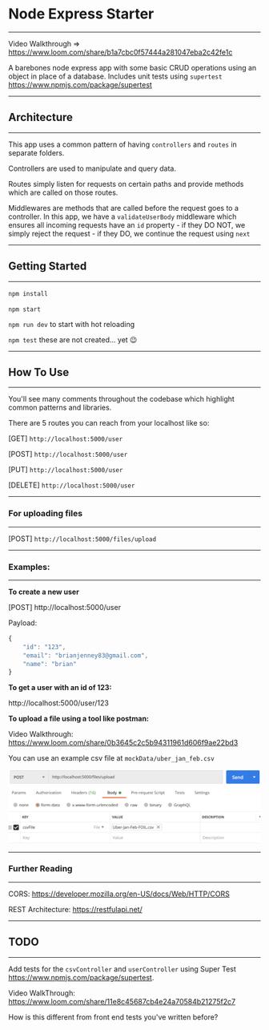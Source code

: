 # Node Express Starter

---

Video Walkthrough => https://www.loom.com/share/b1a7cbc0f57444a281047eba2c42fe1c

A barebones node express app with some basic CRUD operations using an object in place of a database. Includes unit tests using `supertest` https://www.npmjs.com/package/supertest

---

## Architecture

---

This app uses a common pattern of having `controllers` and `routes` in separate folders.

Controllers are used to manipulate and query data.

Routes simply listen for requests on certain paths and provide methods which are called on those routes.

Middlewares are methods that are called before the request goes to a controller. In this app, we have a `validateUserBody` middleware which ensures all incoming requests have an `id` property - if they DO NOT, we simply reject the request - if they DO, we continue the request using `next`

---

## Getting Started

---

`npm install`

`npm start`

`npm run dev` to start with hot reloading

`npm test` these are not created... yet 😉

---

## How To Use

---

You'll see many comments throughout the codebase which highlight common patterns and libraries.

There are 5 routes you can reach from your localhost like so:

[GET] `http://localhost:5000/user`

[POST] `http://localhost:5000/user`

[PUT] `http://localhost:5000/user`

[DELETE] `http://localhost:5000/user`

---

### For uploading files

---

[POST] `http://localhost:5000/files/upload`

---

### Examples:

---

**To create a new user**

[POST] http://localhost:5000/user

Payload:

```js
{
    "id": "123",
    "email": "brianjenney83@gmail.com",
    "name": "brian"
}
```

**To get a user with an id of 123:**

http://localhost:5000/user/123

**To upload a file using a tool like postman:**

Video Walkthrough: https://www.loom.com/share/0b3645c2c5b94311961d606f9ae22bd3

You can use an example csv file at `mockData/uber_jan_feb.csv`

<img src="mockData/postman_example.png">

---

### Further Reading

---

CORS: https://developer.mozilla.org/en-US/docs/Web/HTTP/CORS

REST Architecture: https://restfulapi.net/

---

## TODO

---

Add tests for the `csvController` and `userController` using Super Test https://www.npmjs.com/package/supertest.

Video WalkThrough: https://www.loom.com/share/11e8c45687cb4e24a70584b21275f2c7

How is this different from front end tests you've written before?
